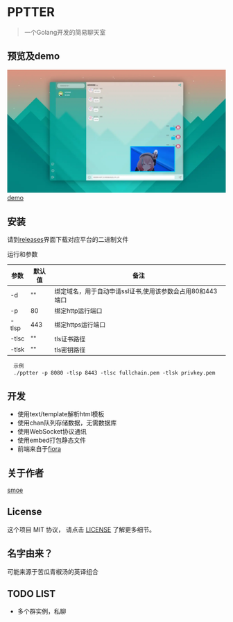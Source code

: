 # PPTTER

> 一个Golang开发的简易聊天室

## 预览及demo

![预览](https://github.com/BapiGso/pptter/blob/main/assets/QQ%E6%88%AA%E5%9B%BE20221127090457.webp)
[demo](https://pptter.onrender.com/)

## 安装

请到[releases](https://github.com/BapiGso/pptter/releases)界面下载对应平台的二进制文件


运行和参数

| 参数    | 默认值 | 备注                                |
|-------|----|-----------------------------------|
| -d    | "" | 绑定域名，用于自动申请ssl证书,使用该参数会占用80和443端口 |
| -p    | 80 | 绑定http运行端口                        |
| -tlsp | 443 | 绑定https运行端口                       |
| -tlsc | ""   | tls证书路径                           |
| -tlsk | ""   | tls密钥路径                           |

```
  示例
  ./pptter -p 8080 -tlsp 8443 -tlsc fullchain.pem -tlsk privkey.pem
```

## 开发

- 使用text/template解析html模板
- 使用chan队列存储数据，无需数据库
- 使用WebSocket协议通讯
- 使用embed打包静态文件
- 前端来自于[fiora](https://github.com/yinxin630/fiora)

## 关于作者

[smoe](https://smoe.cc)

## License

这个项目 MIT 协议， 请点击 [LICENSE](LICENSE) 了解更多细节。

## 名字由来？

可能来源于苦瓜青椒汤的英译组合

## TODO LIST

- 多个群实例，私聊